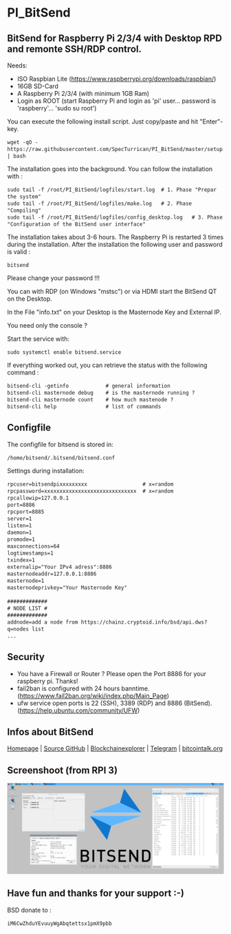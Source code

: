 # PI_BitSend
## BitSend for Raspberry Pi 2/3/4 with Desktop RPD and remonte SSH/RDP control.

Needs:

+ ISO Raspbian Lite (https://www.raspberrypi.org/downloads/raspbian/)
+ 16GB SD-Card
+ A Raspberry Pi 2/3/4 (with minimum 1GB Ram)
+ Login as ROOT (start Raspberry Pi and login as 'pi' user... password is 'raspberry'... 'sudo su root')

You can execute the following install script. Just copy/paste and hit "Enter"-key.
```
wget -qO - https://raw.githubusercontent.com/SpecTurrican/PI_BitSend/master/setup.sh | bash
```
The installation goes into the background. You can follow the installation with :
```
sudo tail -f /root/PI_BitSend/logfiles/start.log  # 1. Phase "Prepar the system"
sudo tail -f /root/PI_BitSend/logfiles/make.log   # 2. Phase "Compiling"
sudo tail -f /root/PI_BitSend/logfiles/config_desktop.log   # 3. Phase "Configuration of the BitSend user interface"
```
The installation takes about 3-6 hours.
The Raspberry Pi is restarted 3 times during the installation.
After the installation the following user and password is valid :
```
bitsend
```
Please change your password !!!

You can with RDP (on Windows "mstsc") or via HDMI start the BitSend QT on the Desktop.

In the File "info.txt" on your Desktop is the Masternode Key and External IP.

You need only the console ?

Start the service with:
```
sudo systemctl enable bitsend.service
```

If everything worked out, you can retrieve the status with the following command :
```
bitsend-cli -getinfo            # general information
bitsend-cli masternode debug    # is the masternode running ?
bitsend-cli masternode count    # how much mastenode ?
bitsend-cli help                # list of commands
```
## Configfile
The configfile for bitsend is stored in:
```
/home/bitsend/.bitsend/bitsend.conf
```
Settings during installation:
```
rpcuser=bitsendpixxxxxxxxx                  # x=random
rpcpassword=xxxxxxxxxxxxxxxxxxxxxxxxxxxxxx  # x=random
rpcallowip=127.0.0.1
port=8886
rpcport=8885
server=1
listen=1
daemon=1
promode=1
maxconnections=64
logtimestamps=1
txindex=1
externalip="Your IPv4 adress":8886
masternodeaddr=127.0.0.1:8886
masternode=1
masternodeprivkey="Your Masternode Key"

#############
# NODE LIST #
#############
addnode=add a node from https://chainz.cryptoid.info/bsd/api.dws?q=nodes list
...
```
## Security
- You have a Firewall or Router ? Please open the Port 8886 for your raspberry pi. Thanks!
- fail2ban is configured with 24 hours banntime. (https://www.fail2ban.org/wiki/index.php/Main_Page)
- ufw service open ports is 22 (SSH), 3389 (RDP) and 8886 (BitSend). (https://help.ubuntu.com/community/UFW)

## Infos about BitSend
[Homepage](https://bitsend.cc/) | [Source GitHub](https://github.com/LIMXTEC/BitSend) | [Blockchainexplorer](https://chainz.cryptoid.info/bsd/) | [Telegram](https://t.me/bitsend_cc) | [bitcointalk.org](https://bitcointalk.org/index.php?topic=1370307.0)

## Screenshoot (from RPI 3)
![ScreenShot](https://raw.githubusercontent.com/SpecTurrican/PI_BitSend/master/bitsend_setup/Screenshoot.png?raw=true)

## Have fun and thanks for your support :-)
BSD donate to :
```
iM6CwZhduYEvuuyWgAbqtettsx1pmX9pbb
```
